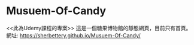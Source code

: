 # Musuem-Of-Candy

<<此為Udemy課程的專案>>
這是一個糖果博物館的靜態網頁，目前只有首頁。
網址: https://sherbettery.github.io/Musuem-Of-Candy/
